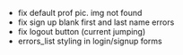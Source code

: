 - fix default prof pic. img not found
- fix sign up blank first and last name errors
- fix logout button (current jumping)
- errors_list styling in login/signup forms
